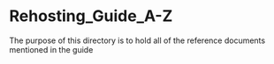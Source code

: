 # Rehosting_Guide_A-Z
The purpose of this directory is to hold all of the reference documents mentioned in the guide
